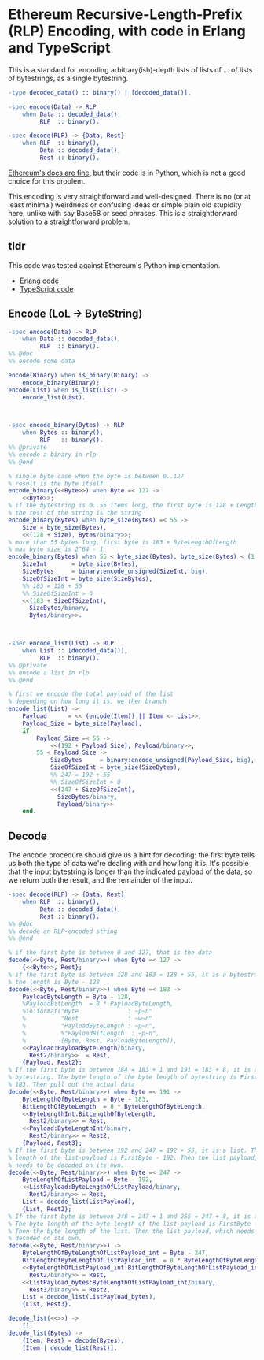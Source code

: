 # Ethereum Recursive-Length-Prefix (RLP) Encoding, with code in Erlang and TypeScript

This is a standard for encoding arbitrary(ish)-depth lists of lists of ... of
lists of bytestrings, as a single bytestring.

```erlang
-type decoded_data() :: binary() | [decoded_data()].

-spec encode(Data) -> RLP
    when Data :: decoded_data(),
         RLP  :: binary().

-spec decode(RLP) -> {Data, Rest}
    when RLP  :: binary(),
         Data :: decoded_data(),
         Rest :: binary().
```

[Ethereum's docs are
fine](https://ethereum.org/en/developers/docs/data-structures-and-encoding/rlp/),
but their code is in Python, which is not a good choice for this problem.

This encoding is very straightforward and well-designed. There is no (or at
least minimal) weirdness or confusing ideas or simple plain old stupidity here,
unlike with say Base58 or seed phrases.  This is a straightforward solution to
a straightforward problem.

## tldr

This code was tested against Ethereum's Python implementation.

- [Erlang code](https://github.com/aeternity/Vanillae/blob/d5fc02c7e6314b6d32ba914f9bc9ea90bb86c7dd/utils/vw/src/vrlp.erl)
- [TypeScript code](https://github.com/aeternity/Vanillae/blob/d5fc02c7e6314b6d32ba914f9bc9ea90bb86c7dd/bindings/typescript/src/rlp.ts)


## Encode (LoL -> ByteString)

```erlang
-spec encode(Data) -> RLP
    when Data :: decoded_data(),
         RLP  :: binary().
%% @doc
%% encode some data

encode(Binary) when is_binary(Binary) ->
    encode_binary(Binary);
encode(List) when is_list(List) ->
    encode_list(List).



-spec encode_binary(Bytes) -> RLP
    when Bytes :: binary(),
         RLP   :: binary().
%% @private
%% encode a binary in rlp
%% @end

% single byte case when the byte is between 0..127
% result is the byte itself
encode_binary(<<Byte>>) when Byte =< 127 ->
    <<Byte>>;
% if the bytestring is 0..55 items long, the first byte is 128 + Length,
% the rest of the string is the string
encode_binary(Bytes) when byte_size(Bytes) =< 55 ->
    Size = byte_size(Bytes),
    <<(128 + Size), Bytes/binary>>;
% more than 55 bytes long, first byte is 183 + ByteLengthOfLength
% max byte size is 2^64 - 1
encode_binary(Bytes) when 55 < byte_size(Bytes), byte_size(Bytes) < (1 bsl 64) ->
    SizeInt       = byte_size(Bytes),
    SizeBytes     = binary:encode_unsigned(SizeInt, big),
    SizeOfSizeInt = byte_size(SizeBytes),
    %% 183 = 128 + 55
    %% SizeOfSizeInt > 0
    <<(183 + SizeOfSizeInt),
      SizeBytes/binary,
      Bytes/binary>>.



-spec encode_list(List) -> RLP
    when List :: [decoded_data()],
         RLP  :: binary().
%% @private
%% encode a list in rlp
%% @end

% first we encode the total payload of the list
% depending on how long it is, we then branch
encode_list(List) ->
    Payload      = << (encode(Item)) || Item <- List>>,
    Payload_Size = byte_size(Payload),
    if
        Payload_Size =< 55 ->
            <<(192 + Payload_Size), Payload/binary>>;
        55 < Payload_Size ->
            SizeBytes     = binary:encode_unsigned(Payload_Size, big),
            SizeOfSizeInt = byte_size(SizeBytes),
            %% 247 = 192 + 55
            %% SizeOfSizeInt > 0
            <<(247 + SizeOfSizeInt),
              SizeBytes/binary,
              Payload/binary>>
    end.
```

## Decode

The encode procedure should give us a hint for decoding: the first byte tells
us both the type of data we're dealing with and how long it is.  It's possible
that the input bytestring is longer than the indicated payload of the data, so
we return both the result, and the remainder of the input.

```erlang
-spec decode(RLP) -> {Data, Rest}
    when RLP  :: binary(),
         Data :: decoded_data(),
         Rest :: binary().
%% @doc
%% decode an RLP-encoded string
%% @end

% if the first byte is between 0 and 127, that is the data
decode(<<Byte, Rest/binary>>) when Byte =< 127 ->
    {<<Byte>>, Rest};
% if the first byte is between 128 and 183 = 128 + 55, it is a bytestring and
% the length is Byte - 128
decode(<<Byte, Rest/binary>>) when Byte =< 183 ->
    PayloadByteLength = Byte - 128,
    %PayloadBitLength  = 8 * PayloadByteLength,
    %io:format("Byte              : ~p~n"
    %          "Rest              : ~w~n"
    %          "PayloadByteLength : ~p~n",
    %          %"PayloadBitLength  : ~p~n",
    %          [Byte, Rest, PayloadByteLength]),
    <<Payload:PayloadByteLength/binary,
      Rest2/binary>>  = Rest,
    {Payload, Rest2};
% If the first byte is between 184 = 183 + 1 and 191 = 183 + 8, it is a
% bytestring. The byte length of the byte length of bytestring is FirstByte -
% 183. Then pull out the actual data
decode(<<Byte, Rest/binary>>) when Byte =< 191 ->
    ByteLengthOfByteLength = Byte - 183,
    BitLengthOfByteLength  = 8 * ByteLengthOfByteLength,
    <<ByteLengthInt:BitLengthOfByteLength,
      Rest2/binary>> = Rest,
    <<Payload:ByteLengthInt/binary,
      Rest3/binary>> = Rest2,
    {Payload, Rest3};
% If the first byte is between 192 and 247 = 192 + 55, it is a list. The byte
% length of the list-payload is FirstByte - 192. Then the list payload, which
% needs to be decoded on its own.
decode(<<Byte, Rest/binary>>) when Byte =< 247 ->
    ByteLengthOfListPayload = Byte - 192,
    <<ListPayload:ByteLengthOfListPayload/binary,
      Rest2/binary>> = Rest,
    List = decode_list(ListPayload),
    {List, Rest2};
% If the first byte is between 248 = 247 + 1 and 255 = 247 + 8, it is a list.
% The byte length of the byte length of the list-payload is FirstByte - 247.
% Then the byte length of the list. Then the list payload, which needs to be
% decoded on its own.
decode(<<Byte, Rest/binary>>) ->
    ByteLengthOfByteLengthOfListPayload_int = Byte - 247,
    BitLengthOfByteLengthOfListPayload_int  = 8 * ByteLengthOfByteLengthOfListPayload_int,
    <<ByteLengthOfListPayload_int:BitLengthOfByteLengthOfListPayload_int,
      Rest2/binary>> = Rest,
    <<ListPayload_bytes:ByteLengthOfListPayload_int/binary,
      Rest3/binary>> = Rest2,
    List = decode_list(ListPayload_bytes),
    {List, Rest3}.

decode_list(<<>>) ->
    [];
decode_list(Bytes) ->
    {Item, Rest} = decode(Bytes),
    [Item | decode_list(Rest)].
```
